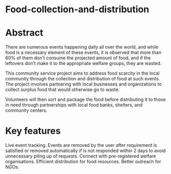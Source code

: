 # Food-collection-and-distribution

# Abstract
There are numerous events happening daily all over the world, and while food is a necessary element of these events, it is observed that more than 60% of them don't consume the projected amount of food, and if the leftovers don't make it to the appropriate welfare groups, they are wasted.

This community service project aims to address food scarcity in the local community through the collection and distribution of food at such events. The project involves partnering with local businesses and organizations to collect surplus food that would otherwise go to waste. 

Volunteers will then sort and package the food before distributing it to those in need through partnerships with local food banks, shelters, and community centers. 

# Key features
Live event tracking.
Events are removed by the user after requirement is satisfied or removed automatically if is not responded within 2 days to avoid unnecessary piling up of requests.
Connect with pre-registered welfare organisations.
Efficient distribution for food resources.
Better outreach for NGOs.
